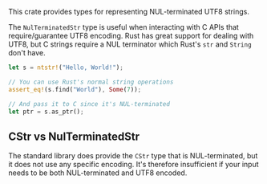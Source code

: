 This crate provides types for representing NUL-terminated UTF8 strings.

The `NulTerminatedStr` type is useful when interacting with C APIs that
require/guarantee UTF8 encoding. Rust has great support for dealing with UTF8,
but C strings require a NUL terminator which Rust's `str` and `String` don't have.

``` rust
let s = ntstr!("Hello, World!");

// You can use Rust's normal string operations
assert_eq!(s.find("World"), Some(7));

// And pass it to C since it's NUL-terminated
let ptr = s.as_ptr();
```

## CStr vs NulTerminatedStr

The standard library does provide the `CStr` type that is NUL-terminated,
but it does not use any specific encoding. It's therefore insufficient
if your input needs to be both NUL-terminated and UTF8 encoded.
